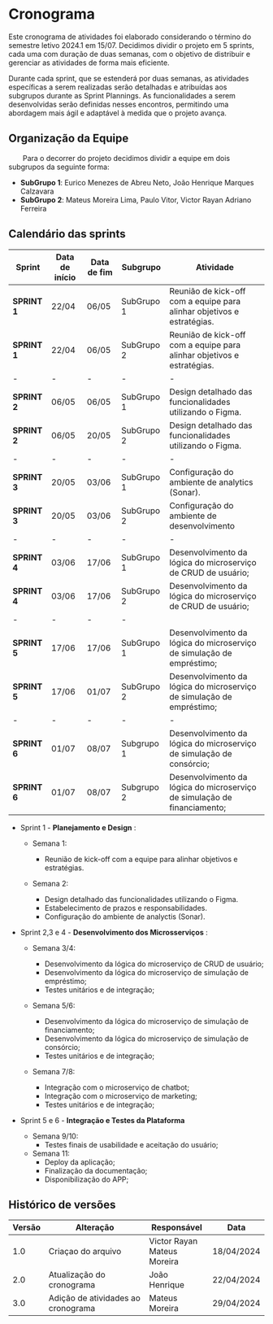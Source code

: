 # Cronograma 

Este cronograma de atividades foi elaborado considerando o término do semestre letivo 2024.1 em 15/07. Decidimos dividir o projeto em 5 sprints, cada uma com duração de duas semanas, com o objetivo de distribuir e gerenciar as atividades de forma mais eficiente.

Durante cada sprint, que se estenderá por duas semanas, as atividades específicas a serem realizadas serão detalhadas e atribuídas aos subgrupos durante as Sprint Plannings. As funcionalidades a serem desenvolvidas serão definidas nesses encontros, permitindo uma abordagem mais ágil e adaptável à medida que o projeto avança.
## Organização da Equipe

&emsp;&emsp;Para o decorrer do projeto decidimos dividir a equipe em dois subgrupos da seguinte forma:

- **SubGrupo 1**: Eurico Menezes de Abreu Neto, João Henrique Marques Calzavara
- **SubGrupo 2**: Mateus Moreira Lima, Paulo Vitor, Victor Rayan Adriano Ferreira
## Calendário das sprints

| **Sprint**   | **Data de início** | **Data de fim** | **Subgrupo** | **Atividade**                                                            |
| ------------ | ------------------ | --------------- | ------------ | ------------------------------------------------------------------------ |
| **SPRINT 1** | 22/04              | 06/05           | SubGrupo 1   | Reunião de kick-off com a equipe para alinhar objetivos e estratégias.   |
| **SPRINT 1** | 22/04              | 06/05           | SubGrupo 2   | Reunião de kick-off com a equipe para alinhar objetivos e estratégias.   |
| -            | -                  | -               | -            | -                                                                        |
| **SPRINT 2** | 06/05              | 06/05           | SubGrupo 1   | Design detalhado das funcionalidades utilizando o Figma.                 |
| **SPRINT 2** | 06/05              | 20/05           | SubGrupo 2   | Design detalhado das funcionalidades utilizando o Figma.                 |
| -            | -                  | -               | -            | -                                                                        |
| **SPRINT 3** | 20/05              | 03/06           | SubGrupo 1   | Configuração do ambiente de analytics (Sonar).                           |
| **SPRINT 3** | 20/05              | 03/06           | SubGrupo 2   | Configuração do ambiente de desenvolvimento                              |
| -            | -                  | -               | -            | -                                                                        |
| **SPRINT 4** | 03/06              | 17/06           | SubGrupo 1   | Desenvolvimento da lógica do microserviço de CRUD de usuário;            |
| **SPRINT 4** | 03/06              | 17/06           | SubGrupo 2   | Desenvolvimento da lógica do microserviço de CRUD de usuário;            |
| -            | -                  | -               | -            |
| **SPRINT 5** | 17/06              | 17/06           | SubGrupo 1   | Desenvolvimento da lógica do microserviço de simulação de empréstimo;    |
| **SPRINT 5** | 17/06              | 01/07           | SubGrupo 2   | Desenvolvimento da lógica do microserviço de simulação de empréstimo;    |
| -            | -                  | -               | -            | -                                                                        |
| **SPRINT 6** | 01/07              | 08/07           | Subgrupo 1   | Desenvolvimento da lógica do microserviço de simulação de consórcio;     |
| **SPRINT 6** | 01/07              | 08/07           | Subgrupo 2   | Desenvolvimento da lógica do microserviço de simulação de financiamento; |

- Sprint 1 - **Planejamento e Design** :
    - Semana 1:
        - Reunião de kick-off com a equipe para alinhar objetivos e estratégias.

    - Semana 2:
        - Design detalhado das funcionalidades utilizando o Figma.
        - Estabelecimento de prazos e responsabilidades.
        - Configuração do ambiente de analyctis (Sonar).

- Sprint 2,3 e 4 - **Desenvolvimento dos Microsserviços** :
    - Semana  3/4:
        - Desenvolvimento da lógica do microserviço de CRUD de usuário;
        - Desenvolvimento da lógica do microserviço de simulação de empréstimo;
        - Testes unitários e de integração;

    - Semana  5/6:
        - Desenvolvimento da lógica do microserviço de simulação de financiamento;
        - Desenvolvimento da lógica do microserviço de simulação de consórcio;
        - Testes unitários e de integração;

    - Semana  7/8:
        - Integração com o microserviço de chatbot;
        - Integração com o microserviço de marketing;
        - Testes unitários e de integração;

- Sprint 5 e 6 - **Integração e Testes da Plataforma**
    - Semana 9/10:
        - Testes finais de usabilidade e aceitação do usuário;
    - Semana 11:
        - Deploy da aplicação;
        - Finalização da documentação; 
        - Disponibilização do APP;

## Histórico de versões

| **Versão** | **Alteração**                      | **Responsável**                  | **Data**   |
| ---------- | ---------------------------------- | -------------------------------- | ---------- |
| 1.0        | Criaçao do arquivo                 | Victor Rayan <br> Mateus Moreira | 18/04/2024 |
| 2.0        | Atualização do cronograma          | João Henrique                    | 22/04/2024 |
| 3.0        | Adição de atividades ao cronograma | Mateus Moreira                   | 29/04/2024 |